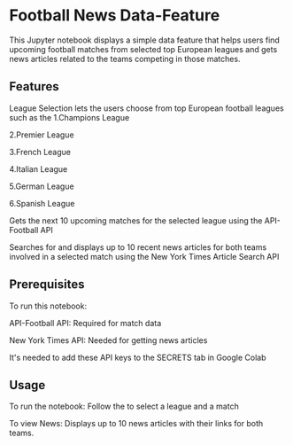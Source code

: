 # Football News Data-Feature
This Jupyter notebook displays a simple data feature that helps users find upcoming football matches from selected top European leagues and gets news articles related to the teams competing in those matches.

## Features
League Selection lets the users  choose from  top European football leagues such as the
1.Champions League 

2.Premier League 

3.French League

4.Italian League

5.German League 

6.Spanish League

 Gets the next 10 upcoming matches for the selected league using the API-Football API

 Searches for and displays up to 10 recent news articles for both teams involved in a selected match using the New York Times Article Search API

## Prerequisites
To run this notebook:

API-Football API: Required for match data

New York Times API: Needed for getting news articles
  
It's needed to add these API keys to the SECRETS tab in Google Colab

## Usage
To run the notebook: Follow the  to select a league and a match

To view News: Displays up to 10 news articles with their links for both teams.
